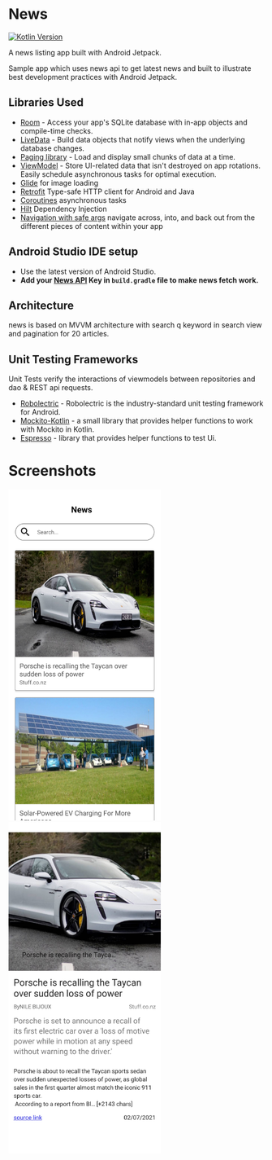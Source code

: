 # News
[![Kotlin Version](https://img.shields.io/badge/kotlin-1.5.20-blue.svg)](http://kotlinlang.org/)

A news listing app built with Android Jetpack.

Sample app which uses news api to get latest news and built to illustrate best development practices with Android Jetpack.

Libraries Used
---------------

* [Room][1] - Access your app's SQLite database with in-app objects and compile-time checks.
* [LiveData][2] - Build data objects that notify views when the underlying database changes.
* [Paging library][3] - Load and display small chunks of data at a time.
* [ViewModel][4] - Store UI-related data that isn't destroyed on app rotations. Easily schedule
     asynchronous tasks for optimal execution.
* [Glide][5] for image loading
* [Retrofit][6] Type-safe HTTP client for Android and Java
* [Coroutines][8] asynchronous tasks
* [Hilt][9] Dependency Injection
* [Navigation with safe args][10] navigate across, into, and back out from the different pieces of content within your app

[1]: https://developer.android.com/topic/libraries/architecture/room
[2]: https://developer.android.com/topic/libraries/architecture/livedata
[3]: https://developer.android.com/topic/libraries/architecture/paging
[4]: https://developer.android.com/topic/libraries/architecture/viewmodel
[5]: https://bumptech.github.io/glide/
[6]: https://square.github.io/retrofit/
[8]: https://developer.android.com/kotlin/coroutines?gclid=CjwKCAjwuIWHBhBDEiwACXQYsbqUNwKkURaqBghm_xe328J9HbaAJr-VpKnUCJHvdkLwGDhucYh2_hoCSZkQAvD_BwE&gclsrc=aw.ds
[9]: https://developer.android.com/training/dependency-injection/hilt-android
[10]: https://developer.android.com/guide/navigation/navigation-pass-data

Android Studio IDE setup
------------------------
* Use the latest version of Android Studio.
* **Add your [News API][13] Key in `build.gradle` file to make news fetch work.**

[13]: https://newsapi.org/

## Architecture
news is based on MVVM architecture with search q keyword in search view and pagination for 20 articles.

## Unit Testing Frameworks
Unit Tests verify the interactions of viewmodels between repositories and dao & REST api requests.
- [Robolectric](https://github.com/robolectric/robolectric) - Robolectric is the industry-standard unit testing framework for Android.
- [Mockito-Kotlin](https://github.com/nhaarman/mockito-kotlin) - a small library that provides helper functions to work with Mockito in Kotlin.
- [Espresso](https://developer.android.com/training/testing/espresso) -  library that provides helper functions to test Ui.



# Screenshots

<img src="https://github.com/gehadfatah/News/raw/main/screenshots/news.jpg" alt="alt text" width="300">

<img src="https://github.com/gehadfatah/News/raw/main/screenshots/detail.jpg" alt="alt text" width="300">

